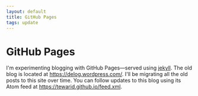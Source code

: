 ```yaml
---
layout: default
title: GitHub Pages
tags: update
---
```

# GitHub Pages

I'm experimenting blogging with GitHub Pages&mdash;served using [jekyll](https://jekyllrb.com). The old blog is located at <https://delog.wordpress.com/>. I'll be migrating all the old posts to this site over time. You can follow updates to this blog using its Atom feed at https://tewarid.github.io/feed.xml.
